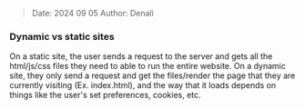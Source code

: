 >Date: 2024 09 05
>Author: Denali

### Dynamic vs static sites
On a static site, the user sends a request to the server and gets all the html/js/css files they need to able to run the entire website. On a dynamic site, they only send a request and get the files/render the page that they are currently visiting (Ex. index.html), and the way that it loads depends on things like the user's set preferences, cookies, etc.